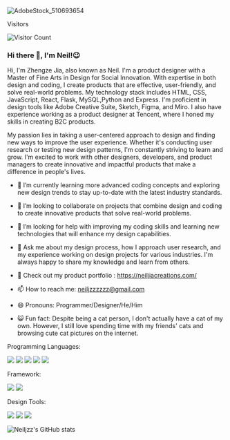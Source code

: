 ![AdobeStock_510693654](https://user-images.githubusercontent.com/93361311/232887583-1507027d-74f5-417c-9fb8-0c6a39278a08.jpeg)


Visitors

![Visitor Count](https://profile-counter.glitch.me/Neiljzz/count.svg)

### Hi there 👋, I'm Neil!😉

Hi, I'm Zhengze Jia, also known as Neil. I'm a product designer with a Master of Fine Arts in Design for Social Innovation. With expertise in both design and coding, I create products that are effective, user-friendly, and solve real-world problems. My technology stack includes HTML, CSS, JavaScript, React, Flask, MySQL,Python and Express. I'm proficient in design tools like Adobe Creative Suite, Sketch, Figma, and Miro. I also have experience working as a product designer at Tencent, where I honed my skills in creating B2C products.

My passion lies in taking a user-centered approach to design and finding new ways to improve the user experience. Whether it's conducting user research or testing new design patterns, I'm constantly striving to learn and grow. I'm excited to work with other designers, developers, and product managers to create innovative and impactful products that make a difference in people's lives.

- 🌱 I’m currently learning more advanced coding concepts and exploring new design trends to stay up-to-date with the latest industry standards.
 
- 👯 I’m looking to collaborate on projects that combine design and coding to create innovative products that solve real-world problems.

- 🤔 I’m looking for help with improving my coding skills and learning new technologies that will enhance my design capabilities.
 
- 💬  Ask me about my design process, how I approach user research, and my experience working on design projects for various industries. I'm always happy to share my knowledge and learn from others.

- 🎨 Check out my product portfolio : https://neiljiacreations.com/
 
- 📫 How to reach me: [neiljzzzzzz@gmail.com](mailto:neiljzzzzzz@gmail.com)

- 😄 Pronouns: Programmer/Designer/He/Him

- 😺 Fun fact: Despite being a cat person, I don't actually have a cat of my own. However, I still love spending time with my friends' cats and browsing cute cat pictures on the internet.

Programming Languages:

<img src="https://img.shields.io/badge/HTML5-blue?logo=html5&logoColor=white&style=for-the-badge"/> <img src="https://img.shields.io/badge/CSS3-blue?logo=css3&logoColor=white&style=for-the-badge"/> <img src="https://img.shields.io/badge/JAVASCRIPT-blue?logo=JAVASCRIPT&logoColor=white&style=for-the-badge"/> <img src="https://img.shields.io/badge/PYTHON-blue?logo=PYTHON&logoColor=white&style=for-the-badge"/> <img src="https://img.shields.io/badge/POSTGRESQL-blue?logo=POSTGRESQL&logoColor=white&style=for-the-badge"/>

Framework:

<img src="https://img.shields.io/badge/REACT-orange?logo=REACT&logoColor=white&style=for-the-badge"/> <img src="https://img.shields.io/badge/FLASK-orange?logo=FLASK&logoColor=white&style=for-the-badge"/>

Design Tools:

<img src="https://img.shields.io/badge/FIGMA-red?logo=figma&logoColor=white&style=for-the-badge"/> <img src="https://img.shields.io/badge/ADOBE-red?logo=ADOBE&logoColor=white&style=for-the-badge"/> <img src="https://img.shields.io/badge/MIRO-red?logo=MIRO&logoColor=white&style=for-the-badge"/>

![Neiljzz's GitHub stats](https://github-readme-stats.vercel.app/api?username=Neiljzz&show_icons=true&theme=tokyonight)





